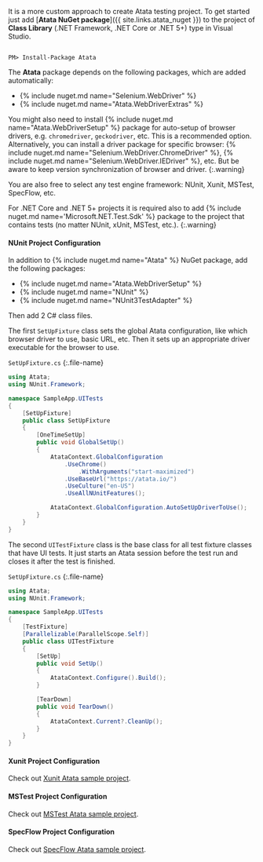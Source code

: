 It is a more custom approach to create Atata testing project.
To get started just add [**Atata NuGet package**]({{ site.links.atata_nuget }})
to the project of **Class Library** (.NET Framework, .NET Core or .NET 5+) type in Visual Studio.

<code class="language-nugetpm">
PM> Install-Package Atata
</code>

The **Atata** package depends on the following packages, which are added automatically:

- {% include nuget.md name="Selenium.WebDriver" %}
- {% include nuget.md name="Atata.WebDriverExtras" %}

You might also need to install {% include nuget.md name="Atata.WebDriverSetup" %} package
for auto-setup of browser drivers, e.g. `chromedriver`, `geckodriver`, etc.
This is a recommended option.
Alternatively, you can install a driver package for specific browser:
{% include nuget.md name="Selenium.WebDriver.ChromeDriver" %},
{% include nuget.md name="Selenium.WebDriver.IEDriver" %},
etc.
But be aware to keep version synchronization of browser and driver.
{:.warning}

You are also free to select any test engine framework:
NUnit, Xunit, MSTest, SpecFlow, etc.

For .NET Core and .NET 5+ projects it is required also to add {% include nuget.md name='Microsoft.NET.Test.Sdk' %}
package to the project that contains tests (no matter NUnit, xUnit, MSTest, etc.).
{:.warning}

#### NUnit Project Configuration

In addition to {% include nuget.md name="Atata" %} NuGet package, add the following packages:

- {% include nuget.md name="Atata.WebDriverSetup" %}
- {% include nuget.md name="NUnit" %}
- {% include nuget.md name="NUnit3TestAdapter" %}

Then add 2 C# class files.

The first `SetUpFixture` class sets the global Atata configuration,
like which browser driver to use, basic URL, etc.
Then it sets up an appropriate driver executable for the browser to use.

`SetUpFixture.cs`
{:.file-name}

```cs
using Atata;
using NUnit.Framework;

namespace SampleApp.UITests
{
    [SetUpFixture]
    public class SetUpFixture
    {
        [OneTimeSetUp]
        public void GlobalSetUp()
        {
            AtataContext.GlobalConfiguration
                .UseChrome()
                    .WithArguments("start-maximized")
                .UseBaseUrl("https://atata.io/")
                .UseCulture("en-US")
                .UseAllNUnitFeatures();

            AtataContext.GlobalConfiguration.AutoSetUpDriverToUse();
        }
    }
}
```

The second `UITestFixture` class is the base class for all test fixture classes that have UI tests.
It just starts an Atata session before the test run and closes it after the test is finished.

`SetUpFixture.cs`
{:.file-name}

```cs
using Atata;
using NUnit.Framework;

namespace SampleApp.UITests
{
    [TestFixture]
    [Parallelizable(ParallelScope.Self)]
    public class UITestFixture
    {
        [SetUp]
        public void SetUp()
        {
            AtataContext.Configure().Build();
        }

        [TearDown]
        public void TearDown()
        {
            AtataContext.Current?.CleanUp();
        }
    }
}
```

#### Xunit Project Configuration

Check out [Xunit Atata sample project](https://github.com/atata-framework/atata-samples/tree/master/Xunit).

#### MSTest Project Configuration

Check out [MSTest Atata sample project](https://github.com/atata-framework/atata-samples/tree/master/MSTest).

#### SpecFlow Project Configuration

Check out [SpecFlow Atata sample project](https://github.com/atata-framework/atata-samples/tree/master/SpecFlow).